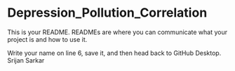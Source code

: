 # Depression_Pollution_Correlation
 
This is your README. READMEs are where you can communicate what your project is and how to use it.

Write your name on line 6, save it, and then head back to GitHub Desktop. Srijan Sarkar